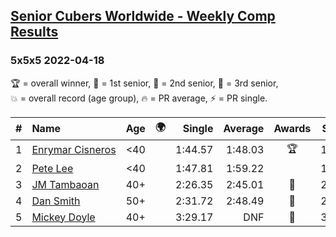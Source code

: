 <style>table {white-space: nowrap;}</style>
<link rel="stylesheet" type="text/css" href="/scw-comp/css/flags.css" />

## [Senior Cubers Worldwide - Weekly Comp Results](/scw-comp/results/)
### 5x5x5 2022-04-18

<span style="white-space: nowrap;">🏆 = overall winner</span>, <span style="white-space: nowrap;">🥇 = 1st senior</span>, <span style="white-space: nowrap;">🥈 = 2nd senior</span>, <span style="white-space: nowrap;">🥉 = 3rd senior</span>, <span style="white-space: nowrap;">💥 = overall record (age group)</span>, <span style="white-space: nowrap;">🔥 = PR average</span>, <span style="white-space: nowrap;">⚡ = PR single</span>.

| # | Name | Age | 🌍 | Single | Average | Awards | Solve 1 | Solve 2 | Solve 3 | Solve 4 | Solve 5 | Video |
| :--: | :-- | :--: | :--: | --: | --: | :--: | --: | --: | --: | --: | --: | :-- |
| 1 | [Enrymar Cisneros](../../persons/enrymar_cisneros/555.md) | <40 | <i class="flag flag-VE" /> | 1:44.57 | 1:48.03 | 🏆 | 1:45.97 | 1:46.74 | 2:05.96 | 1:44.57 | 1:51.39 | [Desktop](https://www.facebook.com/events/651121915952604/permalink/659472995117496) / [Mobile](https://m.facebook.com/events/651121915952604?view=permalink&id=659472995117496) |
| 2 | [Pete Lee](../../persons/pete_lee/555.md) | <40 | <i class="flag flag-GB" /> | 1:47.81 | 1:59.22 |  | 1:47.81 | 2:02.61 | 1:56.21 | 1:58.83 | 2:26.18 | [Desktop](https://www.facebook.com/events/651121915952604/permalink/655729348825194) / [Mobile](https://m.facebook.com/events/651121915952604?view=permalink&id=655729348825194) |
| 3 | [JM Tambaoan](../../persons/jm_tambaoan/555.md) | 40+ | <i class="flag flag-PH" /> | 2:26.35 | 2:45.01 | 🥇 | 2:46.84 | 2:49.97 | 2:26.35 | 2:38.23 | 3:00.87 | [Desktop](https://www.facebook.com/events/651121915952604/permalink/658610278537101) / [Mobile](https://m.facebook.com/events/651121915952604?view=permalink&id=658610278537101) |
| 4 | [Dan Smith](../../persons/dan_smith/555.md) | 50+ | <i class="flag flag-US" /> | 2:31.72 | 2:48.49 | 🥈 | 2:56.66 | 2:57.10 | 2:31.72 | DNS | DNS | [Desktop](https://www.facebook.com/events/651121915952604/permalink/655290792202383) / [Mobile](https://m.facebook.com/events/651121915952604?view=permalink&id=655290792202383) |
| 5 | [Mickey Doyle](../../persons/mickey_doyle/555.md) | 40+ | <i class="flag flag-US" /> | 3:29.17 | DNF | 🥉 | 3:29.17 | 3:46.88 | DNF | DNS | DNS | [Desktop](https://www.facebook.com/events/651121915952604/permalink/659419135122882) / [Mobile](https://m.facebook.com/events/651121915952604?view=permalink&id=659419135122882) |

<!-- Global site tag (gtag.js) - Google Analytics -->
<script async src="https://www.googletagmanager.com/gtag/js?id=UA-86348435-3"></script>
<script>window.dataLayer = window.dataLayer || []; function gtag() {dataLayer.push(arguments);} gtag('js', new Date()); gtag('config', 'UA-86348435-3');</script>
